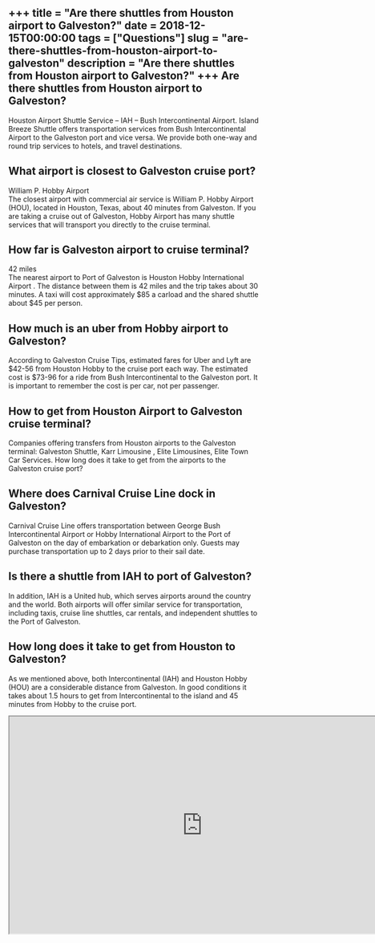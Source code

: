 +++
title = "Are there shuttles from Houston airport to Galveston?"
date = 2018-12-15T00:00:00
tags = ["Questions"]
slug = "are-there-shuttles-from-houston-airport-to-galveston"
description = "Are there shuttles from Houston airport to Galveston?"
+++
Are there shuttles from Houston airport to Galveston?
-----------------------------------------------------

Houston Airport Shuttle Service – IAH – Bush Intercontinental Airport. Island Breeze Shuttle offers transportation services from Bush Intercontinental Airport to the Galveston port and vice versa. We provide both one-way and round trip services to hotels, and travel destinations.

What airport is closest to Galveston cruise port?
-------------------------------------------------

William P. Hobby Airport  
The closest airport with commercial air service is William P. Hobby Airport (HOU), located in Houston, Texas, about 40 minutes from Galveston. If you are taking a cruise out of Galveston, Hobby Airport has many shuttle services that will transport you directly to the cruise terminal.

How far is Galveston airport to cruise terminal?
------------------------------------------------

42 miles  
The nearest airport to Port of Galveston is Houston Hobby International Airport . The distance between them is 42 miles and the trip takes about 30 minutes. A taxi will cost approximately $85 a carload and the shared shuttle about $45 per person.

How much is an uber from Hobby airport to Galveston?
----------------------------------------------------

According to Galveston Cruise Tips, estimated fares for Uber and Lyft are $42-56 from Houston Hobby to the cruise port each way. The estimated cost is $73-96 for a ride from Bush Intercontinental to the Galveston port. It is important to remember the cost is per car, not per passenger.

How to get from Houston Airport to Galveston cruise terminal?
-------------------------------------------------------------

Companies offering transfers from Houston airports to the Galveston terminal: Galveston Shuttle, Karr Limousine , Elite Limousines, Elite Town Car Services. How long does it take to get from the airports to the Galveston cruise port?

Where does Carnival Cruise Line dock in Galveston?
--------------------------------------------------

Carnival Cruise Line offers transportation between George Bush Intercontinental Airport or Hobby International Airport to the Port of Galveston on the day of embarkation or debarkation only. Guests may purchase transportation up to 2 days prior to their sail date.

Is there a shuttle from IAH to port of Galveston?
-------------------------------------------------

In addition, IAH is a United hub, which serves airports around the country and the world. Both airports will offer similar service for transportation, including taxis, cruise line shuttles, car rentals, and independent shuttles to the Port of Galveston.

How long does it take to get from Houston to Galveston?
-------------------------------------------------------

As we mentioned above, both Intercontinental (IAH) and Houston Hobby (HOU) are a considerable distance from Galveston. In good conditions it takes about 1.5 hours to get from Intercontinental to the island and 45 minutes from Hobby to the cruise port.

<iframe allow="accelerometer; autoplay; clipboard-write; encrypted-media; gyroscope; picture-in-picture" allowfullscreen="" class="__youtube_prefs__  epyt-is-override  no-lazyload" data-no-lazy="1" data-origheight="433" data-origwidth="770" data-skipgform_ajax_framebjll="" height="433" id="_ytid_64607" loading="lazy" src="https://www.youtube.com/embed/5WaBnUgm8Oc?enablejsapi=1&autoplay=0&cc_load_policy=0&cc_lang_pref=&iv_load_policy=1&loop=0&modestbranding=0&rel=1&fs=1&playsinline=0&autohide=2&theme=dark&color=red&controls=1&" title="YouTube player" width="770"></iframe>